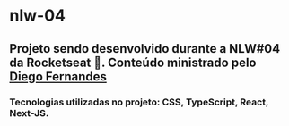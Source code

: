 # nlw-04

## Projeto sendo desenvolvido durante a NLW#04 da Rocketseat :rocket:. Conteúdo ministrado pelo [Diego Fernandes](https://github.com/diego3g) 
### Tecnologias utilizadas no projeto: CSS, TypeScript, React, Next-JS.
